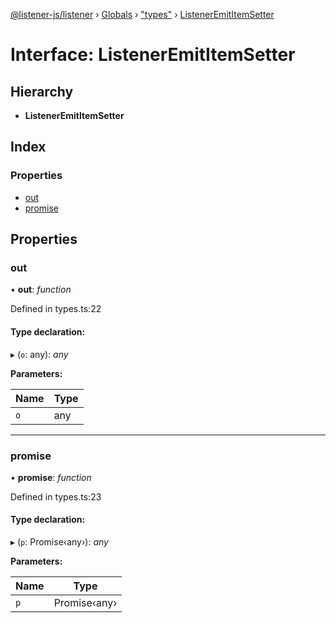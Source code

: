 [@listener-js/listener](../README.md) › [Globals](../globals.md) › ["types"](../modules/_types_.md) › [ListenerEmitItemSetter](_types_.listeneremititemsetter.md)

# Interface: ListenerEmitItemSetter

## Hierarchy

* **ListenerEmitItemSetter**

## Index

### Properties

* [out](_types_.listeneremititemsetter.md#out)
* [promise](_types_.listeneremititemsetter.md#promise)

## Properties

###  out

• **out**: *function*

Defined in types.ts:22

#### Type declaration:

▸ (`o`: any): *any*

**Parameters:**

Name | Type |
------ | ------ |
`o` | any |

___

###  promise

• **promise**: *function*

Defined in types.ts:23

#### Type declaration:

▸ (`p`: Promise‹any›): *any*

**Parameters:**

Name | Type |
------ | ------ |
`p` | Promise‹any› |
